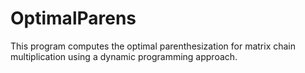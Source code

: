 # OptimalParens

This program computes the optimal parenthesization for matrix chain multiplication using a dynamic programming approach.
